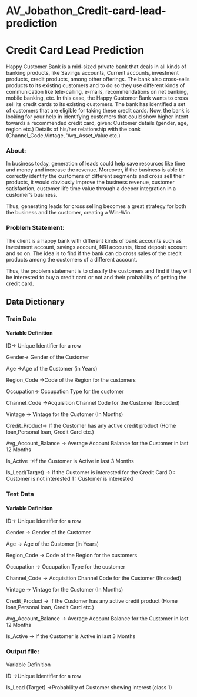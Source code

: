 # AV_Jobathon_Credit-card-lead-prediction
# Credit Card Lead Prediction
Happy Customer Bank is a mid-sized private bank that deals in all kinds of banking products, like Savings accounts, Current accounts, investment products, credit products, among other offerings.
The bank also cross-sells products to its existing customers and to do so they use different kinds of communication like tele-calling, e-mails, recommendations on net banking, mobile banking, etc. 
In this case, the Happy Customer Bank wants to cross sell its credit cards to its existing customers. The bank has identified a set of customers that are eligible for taking these credit cards.
Now, the bank is looking for your help in identifying customers that could show higher intent towards a recommended credit card, given:
    Customer details (gender, age, region etc.)
    Details of his/her relationship with the bank (Channel_Code,Vintage, 'Avg_Asset_Value etc.)
### About:

In business today, generation of leads could help save resources like time and money and increase the revenue. Moreover, if the business is able to correctly identify the customers of different segments and cross sell their products, it would obviously improve the business revenue, customer satisfaction, customer life time value through a deeper integration in a customer’s business.

Thus, generating leads for cross selling becomes a great strategy for both the business and the customer, creating a Win-Win.

### Problem Statement:

The client is a happy bank with different kinds of bank accounts such as investment account, savings account, NRI accounts, fixed deposit account and so on. The idea is to find if the bank can do cross sales of the credit products among the customers of a different account.

Thus, the problem statement is to classify the customers and find if they will be interested to buy a credit card or not and their probability of getting the credit card.

## Data Dictionary
### Train Data
#### Variable	Definition

ID->	Unique Identifier for a row

Gender->	Gender of the Customer

Age	->Age of the Customer (in Years)

Region_Code	->Code of the Region for the customers

Occupation->	Occupation Type for the customer

Channel_Code ->Acquisition Channel Code for the Customer  (Encoded)

Vintage	-> Vintage for the Customer (In Months)

Credit_Product->	If the Customer has any active credit product (Home loan,Personal loan, Credit Card etc.)

Avg_Account_Balance	-> Average Account Balance for the Customer in last 12 Months

Is_Active	->If the Customer is Active in last 3 Months

Is_Lead(Target)	-> If the Customer is interested for the Credit Card
0 : Customer is not interested
1 : Customer is interested


### Test Data
#### Variable	Definition

ID->	Unique Identifier for a row

Gender -> Gender of the Customer

Age ->	Age of the Customer (in Years)

Region_Code	-> Code of the Region for the customers

Occupation -> Occupation Type for the customer

Channel_Code ->	Acquisition Channel Code for the Customer  (Encoded)

Vintage ->	Vintage for the Customer (In Months)

Credit_Product ->	If the Customer has any active credit product (Home loan,Personal loan, Credit Card etc.)

Avg_Account_Balance ->	Average Account Balance for the Customer in last 12 Months

Is_Active ->	If the Customer is Active in last 3 Months

### Output file:
Variable	Definition

ID	->Unique Identifier for a row

Is_Lead	(Target) ->Probability of Customer showing interest (class 1)

